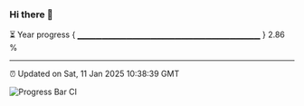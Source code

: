 ### Hi there 👋

⏳ Year progress { ▁▁▁▁▁▁▁▁▁▁▁▁▁▁▁▁▁▁▁▁▁▁▁▁▁▁▁▁▁▁ } 2.86 %

---

⏰ Updated on Sat, 11 Jan 2025 10:38:39 GMT

![Progress Bar CI](https://github.com/IshwaranRudhara/GIT-ACTION/workflows/Progress%20Bar%20CI/badge.svg)
